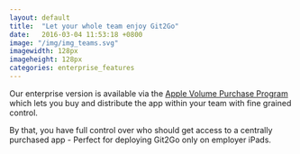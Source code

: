 ```yaml
---
layout: default
title:  "Let your whole team enjoy Git2Go"
date:   2016-03-04 11:53:18 +0800
image: "/img/img_teams.svg"
imagewidth: 128px
imageheight: 128px
categories: enterprise_features
---
```


Our enterprise version is available via the [Apple Volume Purchase Program](https://developer.apple.com/programs/volume/) which lets you buy and distribute the app within your team with fine grained control.

By that, you have full control over who should get access to a centrally purchased app - Perfect for deploying Git2Go only on employer iPads.
